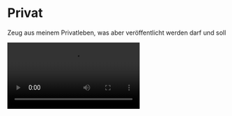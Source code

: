 # Privat
Zeug aus meinem Privatleben, was aber veröffentlicht werden darf und soll

<video src="ExamFlight.mp4" controls></video>
